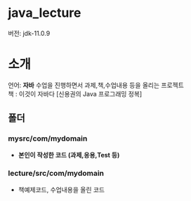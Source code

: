 # **java_lecture**
   
버전: jdk-11.0.9   
   
# 소개  
언어: **자바** 수업을 진행하면서 과제,책,수업내용 등을 올리는 프로젝트  
책  : 이것이 자바다 [신용권의 Java 프로그래밍 정복] 
   
## 폴더
### **mysrc/com/mydomain**
* **본인이 작성한 코드 (과제,응용,Test 등)**
   
### lecture/src/com/mydomain   
* 책예제코드, 수업내용을 올린 코드 
